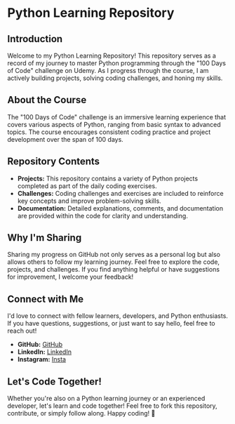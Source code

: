 # Python Learning Repository

## Introduction
Welcome to my Python Learning Repository! This repository serves as a record of my journey to master Python programming through the "100 Days of Code" challenge on Udemy. As I progress through the course, I am actively building projects, solving coding challenges, and honing my skills.

## About the Course
The "100 Days of Code" challenge is an immersive learning experience that covers various aspects of Python, ranging from basic syntax to advanced topics. The course encourages consistent coding practice and project development over the span of 100 days.

## Repository Contents
- **Projects:** This repository contains a variety of Python projects completed as part of the daily coding exercises.
- **Challenges:** Coding challenges and exercises are included to reinforce key concepts and improve problem-solving skills.
- **Documentation:** Detailed explanations, comments, and documentation are provided within the code for clarity and understanding.

## Why I'm Sharing
Sharing my progress on GitHub not only serves as a personal log but also allows others to follow my learning journey. Feel free to explore the code, projects, and challenges. If you find anything helpful or have suggestions for improvement, I welcome your feedback!

## Connect with Me
I'd love to connect with fellow learners, developers, and Python enthusiasts. If you have questions, suggestions, or just want to say hello, feel free to reach out!

- **GitHub:** [GitHub](https://github.com/DPICODER)
- **LinkedIn:** [LinkedIn](https://www.linkedin.com/in/sai-varun-pannala-25105974/)
- **Instagram:** [Insta](https://www.instagram.com/sai.varun11/)

## Let's Code Together!
Whether you're also on a Python learning journey or an experienced developer, let's learn and code together! Feel free to fork this repository, contribute, or simply follow along. Happy coding! 🚀